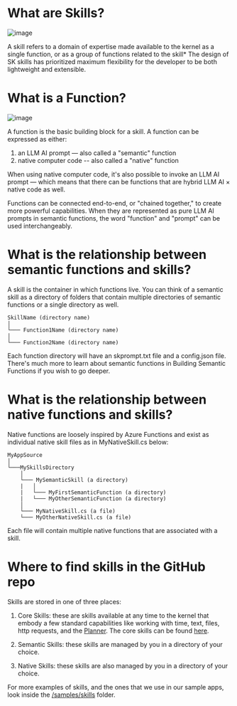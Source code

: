 # What are Skills?

![image](https://user-images.githubusercontent.com/371009/221739773-cf43522f-c1e4-42f2-b73d-5ba84e21febb.png)

A skill refers to a domain of expertise made available to the kernel as a single
function, or as a group of functions related to the skill* The design of SK skills
has prioritized maximum flexibility for the developer to be both lightweight and
extensible.

# What is a Function?

![image](https://user-images.githubusercontent.com/371009/221742673-3ee8abb8-fe10-4669-93e5-5096d3d09580.png)

A function is the basic building block for a skill. A function can be expressed
as either:

1. an LLM AI prompt — also called a "semantic" function
2. native computer code -- also called a "native" function

When using native computer code, it's also possible to invoke an LLM AI prompt —
which means that there can be functions that are hybrid LLM AI × native code as well.

Functions can be connected end-to-end, or "chained together," to create more powerful
capabilities. When they are represented as pure LLM AI prompts in semantic functions,
the word "function" and "prompt" can be used interchangeably.

# What is the relationship between semantic functions and skills?

A skill is the container in which functions live. You can think of a semantic skill
as a directory of folders that contain multiple directories of semantic functions
or a single directory as well.

```
SkillName (directory name)
│
└─── Function1Name (directory name)
│   
└─── Function2Name (directory name)
```

Each function directory will have an skprompt.txt file and a config.json file. There's
much more to learn about semantic functions in Building Semantic Functions if you
wish to go deeper.

# What is the relationship between native functions and skills?

Native functions are loosely inspired by Azure Functions and exist as individual
native skill files as in MyNativeSkill.cs below:

```
MyAppSource
│
└───MySkillsDirectory
    │
    └─── MySemanticSkill (a directory)
    |   │
    |   └─── MyFirstSemanticFunction (a directory)
    |   └─── MyOtherSemanticFunction (a directory)
    │
    └─── MyNativeSkill.cs (a file)
    └─── MyOtherNativeSkill.cs (a file)
```

Each file will contain multiple native functions that are associated with a skill.

# Where to find skills in the GitHub repo

Skills are stored in one of three places:

1. Core Skills: these are skills available at any time to the kernel that embody
   a few standard capabilities like working with time, text, files, http requests,
   and the [Planner](PLANNER.md). The core skills can be found
   [here](../dotnet/src/SemanticKernel/CoreSkills).

2. Semantic Skills: these skills are managed by you in a directory of your choice.

3. Native Skills: these skills are also managed by you in a directory of your choice.

For more examples of skills, and the ones that we use in our sample apps, look inside
the [/samples/skills](../samples/skills) folder.
